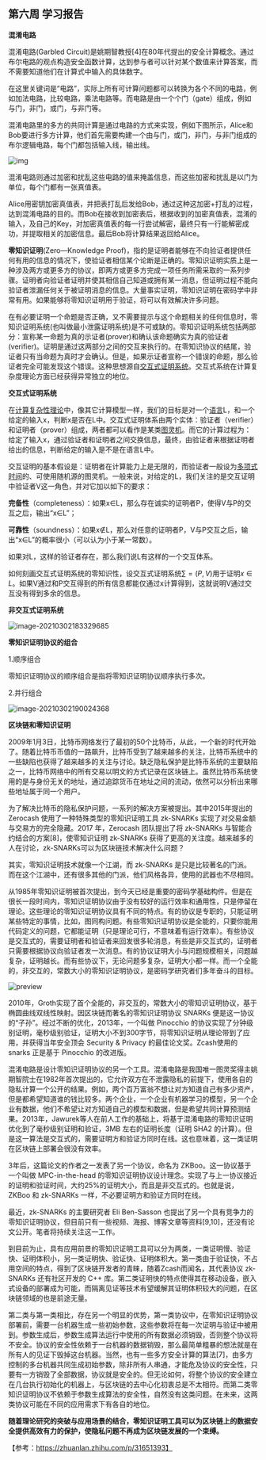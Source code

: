 ## 第六周 学习报告

**混淆电路**

混淆电路(Garbled Circuit)是姚期智教授[4]在80年代提出的安全计算概念。通过布尔电路的观点构造安全函数计算，达到参与者可以针对某个数值来计算答案，而不需要知道他们在计算式中输入的具体数字。

在这里关键词是“电路”，实际上所有可计算问题都可以转换为各个不同的电路，例如加法电路，比较电路，乘法电路等。而电路是由一个个门（gate）组成，例如与门，非门，或门，与非门等。

混淆电路里的多方的共同计算是通过电路的方式来实现，例如下图所示，Alice和Bob要进行多方计算，他们首先需要构建一个由与门，或门，非门，与非门组成的布尔逻辑电路，每个门都包括输入线，输出线。

![img](https://img-blog.csdnimg.cn/20191231155846636.png?x-oss-process=image/watermark,type_ZmFuZ3poZW5naGVpdGk,shadow_10,text_aHR0cHM6Ly9ibG9nLmNzZG4ubmV0L2hlbGxvbXBj,size_16,color_FFFFFF,t_70)

混淆电路则通过加密和扰乱这些电路的值来掩盖信息，而这些加密和扰乱是以门为单位，每个门都有一张真值表。

Alice用密钥加密真值表，并把表打乱后发给Bob，通过这种这加密+打乱的过程，达到混淆电路的目的。而Bob在接收到加密表后，根据收到的加密真值表，混淆的输入，及自己的Key，对加密真值表的每一行尝试解密，最终只有一行能解密成功，并提取相关的加密信息。最后Bob将计算结果返回给Alice。



**零知识证明**(Zero—Knowledge Proof)，指的是证明者能够在不向验证者提供任何有用的信息的情况下，使验证者相信某个论断是正确的。零知识证明实质上是一种涉及两方或更多方的协议，即两方或更多方完成一项任务所需采取的一系列步骤。证明者向验证者证明并使其相信自己知道或拥有某一消息，但证明过程不能向验证者泄漏任何关于被证明消息的信息。大量事实证明，零知识证明在密码学中非常有用。如果能够将零知识证明用于验证，将可以有效解决许多问题。

在有必要证明一个命题是否正确，又不需要提示与这个命题相关的任何信息时，零知识证明系统(也叫做最小泄露证明系统)是不可或缺的。零知识证明系统包括两部分：宣称某一命题为真的示证者(prover)和确认该命题确实为真的验证者(verifier)。证明是通过这两部分之间的交互来执行的。在零知识协议的结尾，验证者只有当命题为真时才会确认。但是，如果示证者宣称一个错误的命题，那么验证者完全可能发现这个错误。这种思想源自[交互式证明系统](https://baike.baidu.com/item/交互式证明系统/6940058)。交互式系统在计算复杂度理论方面已经获得异常独立的地位。



**交互式证明系统**

在[计算复杂性理论](https://baike.baidu.com/item/计算复杂性理论)中，像其它计算模型一样，我们的目标是对一个[语言](https://baike.baidu.com/item/语言)L，和一个给定的输入x，判断x是否在L中。交互式证明体系由两个实体：验证者（verifier）和证明者（prover）组成，两者都可以看作是某类[图灵机](https://baike.baidu.com/item/图灵机)。而它的计算过程为：给定了输入x，通过验证者和证明者之间交换信息，最终，由验证者来根据证明者给出的信息，判断给定的输入是不是在语言L中。

交互证明的基本假设是：证明者在计算能力上是无限的，而验证者一般设为[多项式时间](https://baike.baidu.com/item/多项式时间)的、可使用随机源的图灵机。一般来说，对给定的L，我们关注的是交互证明中验证者V这一角色，并对它加以如下的要求：

**完备性**（completeness）：如果x∈L，那么存在诚实的证明者P，使得V与P的交互之后，输出“x∈L”；

**可靠性**（soundness）：如果x∉L，那么对任意的证明者P，V与P交互之后，输出“x∈L”的概率很小（可以认为小于某一常数）。

如果对L，这样的验证者存在，那么我们说L有这样的一个交互体系。

如何刻画交互式证明系统的零知识性，设交互式证明系统$\sum=(P,V)$用于证明$x\in L$。如果V通过和P交互得到的所有信息都能仅通过x计算得到，这就说明V通过交互没有得到多余的信息。 



**非交互式证明系统**

![image-20210302183329685](C:\Users\lenovo\AppData\Roaming\Typora\typora-user-images\image-20210302183329685.png)



**零知识证明协议的组合**

1.顺序组合

零知识证明协议的顺序组合是指将零知识证明协议顺序执行多次。

2.并行组合

![image-20210302190024368](C:\Users\lenovo\AppData\Roaming\Typora\typora-user-images\image-20210302190024368.png)

**区块链和零知识证明**

2009年1月3日，比特币网络发行了最初的50个比特币，从此，一个新的时代开始了。随着比特币币值的一路飙升，比特币受到了越来越多的关注，比特币系统中的一些缺陷也获得了越来越多的关注与讨论。缺乏隐私保护是比特币系统的主要缺陷之一，比特币网络中的所有交易以明文的方式记录在区块链上。虽然比特币系统使用的是与身份无关的地址，通过追踪货币在地址之间的流动，依然可以分析出来哪些地址属于同一个用户。

为了解决比特币的隐私保护问题，一系列的解决方案被提出。其中2015年提出的 Zerocash 使用了一种特殊类型的零知识证明工具 zk-SNARKs 实现了对交易金额与交易方的完全隐藏。2017 年，Zerocash 团队提出了将 zk-SNARKs 与智能合约结合的方案[8]，使零知识证明 zk-SNARKs 获得了更高的关注度。越来越多的人在讨论，zk-SNARKs可以为区块链技术解决什么问题？

其实，零知识证明技术就像一个江湖，而 zk-SNARKs 是只是比较著名的门派。而在这个江湖中，还有很多其他的门派，他们风格各异，使用的武器也不尽相同。

从1985年零知识证明被首次提出，到今天已经是重要的密码学基础构件。但是在很长一段时间内，零知识证明协议由于没有较好的运行效率和通用性，只是停留在理论。这些理论的零知识证明协议具有不同的特点。有的协议是专职的，只能证明某些特定的事情，比如，图同构问题。有些零知识证明协议是全能的，只要你能用代码定义的问题，它都能证明（只是理论可行，不意味着有运行效率）。有些协议是交互式的，需要证明者和验证者来回发很多轮消息，有些是非交互式的，证明者只需要根据协议向验证者发一次消息。有的协议证明大小与问题规模相关，问题越复杂，证明越长。而有些协议下，无论问题多复杂，证明大小都一样。而一个全能的，非交互的，常数大小的零知识证明协议，是密码学研究者们多年奋斗的目标。

![preview](https://pic1.zhimg.com/v2-7b8785bffcde18596b1bacf132ff9ac8_r.jpg)

2010年，Groth实现了首个全能的，非交互的，常数大小的零知识证明协议，基于椭圆曲线双线性映射。因区块链而著名的零知识证明协议 SNARKs 便是这一协议的“子孙”。经过不断的优化，2013年，一个叫做 Pinocchio 的协议实现了分钟级别证明，毫秒级别验证，证明大小不到300字节，将零知识证明从理论带到了应用，并获得当年安全顶会 Security & Privacy 的最佳论文奖。Zcash使用的 snarks 正是基于 Pinocchio 的改进版。

混淆电路是设计零知识证明协议的另一个工具。混淆电路是我国唯一图灵奖得主姚期智院士在1982年首次提出的，它允许双方在不泄露隐私的前提下，使用各自的隐私计算一个公开的结果。例如，两个百万富翁不想让对方知道自己有多少资产，但是都希望知道谁的钱比较多。两个企业，一个企业有机器学习的模型，另一个企业有数据，他们不希望让对方知道自己的模型和数据，但是希望共同计算预测结果。2013年，Jawurek等人在前人工作的基础上，将基于混淆电路的零知识证明优化到了毫秒级别证明和验证，3MB 左右的证明长度（证明 SHA2 的计算）。但是这一算法是交互式的，需要证明方和验证方同时在线。这也意味着，这一类证明在区块链上部署会很没有效率。

3年后，这篇论文的作者之一发表了另一个协议，命名为 ZKBoo。这一协议基于一个叫做 MPC-in-the-head 的零知识证明协议设计理念。实现了与上一协议接近的证明和验证时间，大约25%的证明大小，而且是非交互式的。也就是说，ZKBoo 和 zk-SNARKs 一样，不必要证明方和验证方同时在线。

最近，zk-SNARKs 的主要研究者 Eli Ben-Sasson 也提出了另一个具有竞争力的零知识证明协议，但目前只有一些视频、海报、博客文章等资料[9,10]，还没有论文公开。笔者将持续关注这一工作。

到目前为止，具有应用前景的零知识证明工具可以分为两类，一类证明慢、验证快、证明体积小，另一类证明快、验证快、证明体积大。第一类由于验证快，不占用空间的特点，得到了区块链开发者的青睐，随着Zcash而闻名，其代表协议 zk-SNARKs 还有社区开发的 C++ 库。第二类证明快的特点使得其在移动设备，嵌入式设备的部署成为可能，而隔离见证等技术有望缓解其证明体积较大的问题，在区块链领域的也是前途无量。

第二类与第一类相比，存在另一个明显的优势，第一类协议中，在零知识证明协议部署前，需要一台机器生成一些初始参数，这些参数将在每一次证明与验证中被用到。参数生成后，参数生成算法运行中使用的所有数据必须销毁，否则整个协议将不安全。协议的安全性依赖于一台机器的数据销毁，那么最简单粗暴的想法就是在所有人的见证下毁掉这台机器。当然，也有一些多方安全计算的算法[7]，由多方控制的多台机器共同生成初始参数，除非所有人串通，才能危及协议的安全性，只要有一方销毁了全部数据，协议就是安全的。但无论如何，将整个协议的安全建立在几台执行初始化的机器上，与区块链的去中心化初衷总是不太相符。而第二类零知识证明协议不依赖于参数生成算法的安全性，自然没有这类问题。在未来，这两类协议可能在不同的应用需求下有各自的地位。

**随着理论研究的突破与应用场景的结合，零知识证明工具可以为区块链上的数据安全提供高效有力的保护，使隐私问题不再成为区块链发展的一个束缚。**

【参考：https://zhuanlan.zhihu.com/p/31651393】